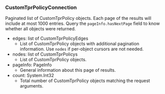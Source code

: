 ### CustomTprPolicyConnection
Paginated list of CustomTprPolicy objects. Each page of the results will include at most 1000 entries. Query the `pageInfo.hasNextPage` field to know whether all objects were returned.

- edges: list of CustomTprPolicyEdges
  - List of CustomTprPolicy objects with additional pagination information. Use `nodes` if per-object cursors are not needed.
- nodes: list of CustomTprPolicys
  - List of CustomTprPolicy objects.
- pageInfo: PageInfo
  - General information about this page of results.
- count: System.Int32
  - Total number of CustomTprPolicy objects matching the request arguments.
